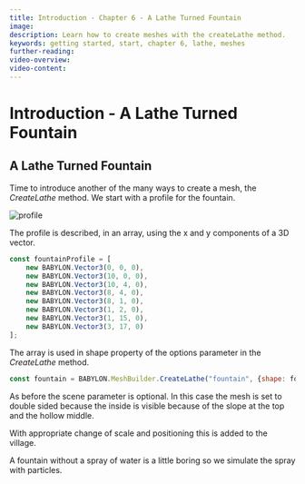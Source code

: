 ```yaml
---
title: Introduction - Chapter 6 - A Lathe Turned Fountain
image: 
description: Learn how to create meshes with the createLathe method.
keywords: getting started, start, chapter 6, lathe, meshes
further-reading:
video-overview:
video-content:
---
```


# Introduction - A Lathe Turned Fountain

## A Lathe Turned Fountain

Time to introduce another of the many ways to create a mesh, the *CreateLathe* method. We start with a profile for the fountain.

![profile](/img/getstarted/profile.png)

The profile is described, in an array, using the x and y components of a 3D vector.

```javascript
const fountainProfile = [
	new BABYLON.Vector3(0, 0, 0),
	new BABYLON.Vector3(10, 0, 0),
	new BABYLON.Vector3(10, 4, 0),
	new BABYLON.Vector3(8, 4, 0),
	new BABYLON.Vector3(8, 1, 0),
	new BABYLON.Vector3(1, 2, 0),
	new BABYLON.Vector3(1, 15, 0),
	new BABYLON.Vector3(3, 17, 0)
];
```

The array is used in shape property of the options parameter in the *CreateLathe* method.

```javascript
const fountain = BABYLON.MeshBuilder.CreateLathe("fountain", {shape: fountainProfile, sideOrientation: BABYLON.Mesh.DOUBLESIDE}, scene);
```

As before the scene parameter is optional. In this case the mesh is set to double sided because the inside is visible because of the slope at the top and the hollow middle.

<Playground id="#TC31NV#3" title="Basic Lathe Fountain" description="Use the createLathe method to create a fountain." image="/img/playgroundsAndNMEs/gettingStartedLathe1.jpg"/>

With appropriate change of scale and positioning this is added to the village.

<Playground id="#KBS9I5#91" title="Add the Fountain" description="Add the fountain into the village." image="/img/playgroundsAndNMEs/gettingStartedLathe2.jpg"/>

A fountain without a spray of water is a little boring so we simulate the spray with particles.

